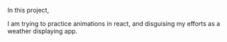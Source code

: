 In this project,

I am trying to practice animations in react, and disguising my efforts as a weather displaying app.